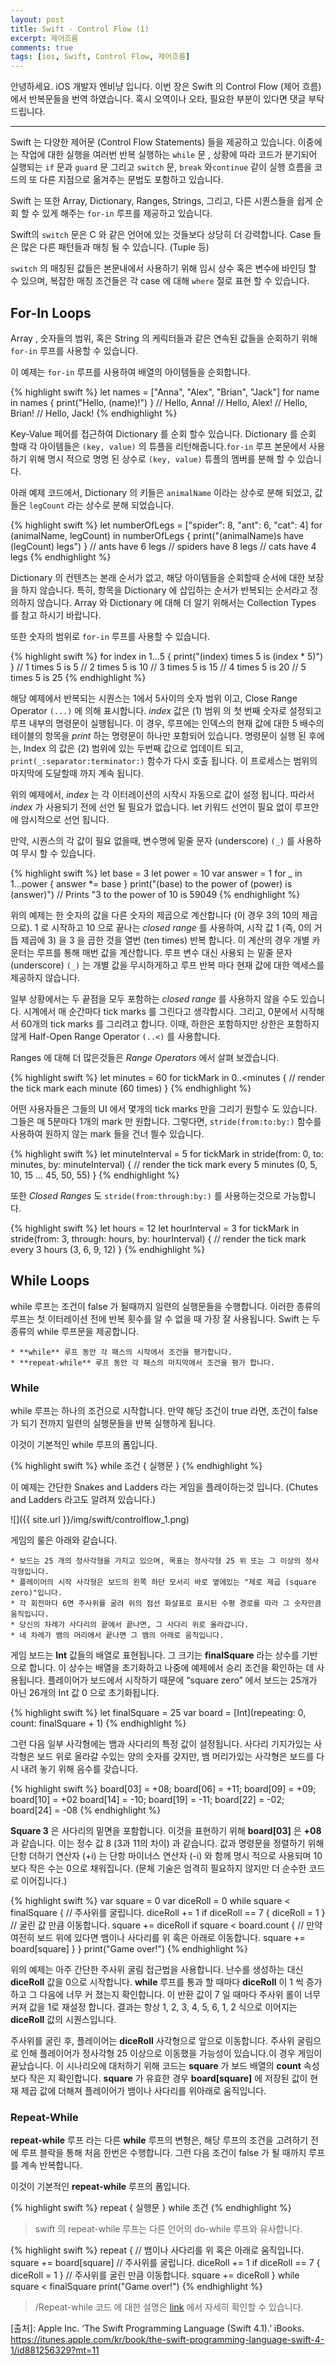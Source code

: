 ```yaml
---
layout: post
title: Swift - Control Flow (1)
excerpt: 제어흐름
comments: true
tags: [ios, Swift, Control Flow, 제어흐름]
---
```


안녕하세요. iOS 개발자 엔비냥 입니다.  이번 장은 Swift 의 Control Flow (제어 흐름) 에서 반복문들을 번역 하였습니다. 혹시 오역이나 오타, 필요한 부분이 있다면 댓글 부탁드립니다.

---

Swift 는 다양한 제어문 (Control Flow Statements) 들을 제공하고 있습니다.   이중에는 작업에 대한 실행을 여러번 반복 실행하는  `while`  문 , 상황에 따라 코드가 분기되어 실행되는 `if` 문과 `guard` 문 그리고 `switch` 문, `break` 와`continue` 같이 실행 흐름을 코드의 또 다른 지점으로 옮겨주는 문법도 포함하고 있습니다.

Swift 는 또한 Array, Dictionary, Ranges, Strings, 그리고, 다른 시퀀스들을 쉽게 순회 할 수 있게 해주는 `for-in` 루프를 제공하고 있습니다.

Swift의 `switch` 문은 C 와 같은 언어에 있는 것들보다 상당히 더 강력합니다. Case 들은 많은 다른 패턴들과 매칭 될 수 있습니다. (Tuple 등)

`switch` 의 매칭된 값들은 본문내에서 사용하기 위해 임시 상수 혹은 변수에 바인딩 할 수 있으며, 복잡한 매칭 조건들은 각 case 에 대해 `where` 절로 표현 할 수 있습니다.

## For-In Loops
Array , 숫자들의 범위, 혹은 String 의 케릭터들과 같은 연속된 값들을 순회하기 위해 `for-in` 루프를 사용할 수 있습니다.

이 예제는 `for-in` 루프를 사용하여 배열의 아이템들을 순회합니다.

{% highlight swift %}
let names = ["Anna", "Alex", "Brian", "Jack"]
for name in names {
    print("Hello, \(name)!")
}
// Hello, Anna!
// Hello, Alex!
// Hello, Brian!
// Hello, Jack!
{% endhighlight %}

Key-Value 페어를 접근하여 Dictionary 를 순회 할수 있습니다. Dictionary 를 순회 할때 각 아이템들은 `(key, value)` 의 튜플을 리턴해줍니다.`for-in` 루프 본문에서 사용하기 위해 명시 적으로 명명 된 상수로 `(key, value)` 튜플의 멤버를 분해 할 수 있습니다.

아래 예제 코드에서, Dictionary 의 키들은 `animalName` 이라는 상수로 분해 되었고, 값들은 `legCount` 라는 상수로 분해 되었습니다.

{% highlight swift %}
let numberOfLegs = ["spider": 8, "ant": 6, "cat": 4]
for (animalName, legCount) in numberOfLegs {
    print("\(animalName)s have \(legCount) legs")
}
// ants have 6 legs
// spiders have 8 legs
// cats have 4 legs
{% endhighlight %}

Dictionary 의 컨텐츠는 본래 순서가 없고, 해당 아이템들을 순회할때 순서에 대한 보장을 하지 않습니다. 특히, 항목을 Dictionary 에 삽입하는 순서가 반복되는 순서라고 정의하지 않습니다.  Array 와 Dictionary 에 대해 더 알기 위해서는 Collection Types 를 참고 하시기 바랍니다.

또한 숫자의 범위로 `for-in` 루프를 사용할 수 있습니다.

{% highlight swift %}
for index in 1...5 {
    print("\(index) times 5 is \(index * 5)")
}
// 1 times 5 is 5
// 2 times 5 is 10
// 3 times 5 is 15
// 4 times 5 is 20
// 5 times 5 is 25
{% endhighlight %}

해당 예제에서 반복되는 시퀀스는 1에서 5사이의 숫자 범위 이고, Close Range Operator `(...)` 에 의해 표시합니다. *index* 값은  (1) 범위 의 첫 번째 숫자로 설정되고 루프 내부의 명령문이 실행됩니다. 이 경우, 루프에는 인덱스의 현재 값에 대한 5 배수의 테이블의 항목을 *print* 하는 명령문이 하나만 포함되어 있습니다. 명령문이 실행 된 후에는, Index 의 값은 (2) 범위에 있는 두번째 값으로 업데이트 되고, `print(_:separator:terminator:)`  함수가 다시 호출 됩니다. 이 프로세스는 범위의 마지막에 도달할때 까지 계속 됩니다.

위의 예제에서, *index* 는 각 이터레이션의 시작시 자동으로 값이 설정 됩니다. 따라서 *index* 가 사용되기 전에 선언 될 필요가 없습니다. let 키워드 선언이 필요 없이 루프안에 암시적으로 선언 됩니다.

만약, 시퀀스의 각 값이 필요 없을때, 변수명에 밑줄 문자 (underscore) `(_)` 를 사용하여 무시 할 수 있습니다.

{% highlight swift %}
let base = 3
let power = 10
var answer = 1
for _ in 1...power {
    answer *= base
}
print("\(base) to the power of \(power) is \(answer)")
// Prints "3 to the power of 10 is 59049
{% endhighlight %}

위의 예제는 한 숫자의 값을 다른 숫자의 제곱으로 계산합니다 (이 경우 3의 10의 제곱으로). 1 로 시작하고 10 으로 끝나는 *closed range* 를 사용하여, 시작 값 1 (즉, 0의 거듭 제곱에 3) 을 3 을 곱한 것을 열번 (ten times) 반복 합니다. 이 계산의 경우 개별 카운터는 루프를 통해 매번 값을 계산합니다.  루프 변수 대신 사용되 는 밑줄 문자 (underscore) `(_)` 는 개별 값을 무시하게하고 루프 반복 마다 현재 값에 대한 액세스를 제공하지 않습니다.

일부 상황에서는 두 끝점을 모두 포함하는 *closed range* 를 사용하지 않을 수도 있습니다. 시계에서 매 순간마다 tick marks 를 그린다고 생각합시다. 그리고, 0분에서 시작해서 60개의 tick marks 를 그리려고 합니다. 이때, 하한은 포함하지만 상한은 포함하지 않게 Half-Open Range Operator `(..<)` 를 사용합니다.

Ranges 에 대해 더 많은것들은 *Range Operators* 에서 살펴 보겠습니다.

{% highlight swift %}
let minutes = 60
for tickMark in 0..<minutes {
    // render the tick mark each minute (60 times)
}
{% endhighlight %}

어떤 사용자들은 그들의 UI 에서 몇개의 tick marks 만을 그리기 원할수 도 있습니다.  그들은 매 5분마다 1개의 mark 만 원합니다. 그렇다면, `stride(from:to:by:)` 함수를 사용하여 원하지 않는 mark 들을 건너 띌수 있습니다.

{% highlight swift %}
let minuteInterval = 5
for tickMark in stride(from: 0, to: minutes, by: minuteInterval) {
    // render the tick mark every 5 minutes (0, 5, 10, 15 ... 45, 50, 55)
}
{% endhighlight %}

또한 *Closed Ranges* 도 `stride(from:through:by:)` 를 사용하는것으로 가능합니다.

{% highlight swift %}
let hours = 12
let hourInterval = 3
for tickMark in stride(from: 3, through: hours, by: hourInterval) {
    // render the tick mark every 3 hours (3, 6, 9, 12)
}
{% endhighlight %}


## While Loops

while 루프는 조건이 false 가 될때까지 일련의 실행문들을 수행합니다. 이러한 종류의 루프는 첫 이터레이션 전에 반복 횟수를 알 수 없을 때 가장 잘 사용됩니다. Swift 는 두종류의 while 루프문을 제공합니다.

	* **while** 루프 동안 각 패스의 시작에서 조건을 평가합니다.
	* **repeat-while** 루프 동안 각 패스의 마지막에서 조건을 평가 합니다.

### While

while 루프는 하나의 조건으로 시작합니다. 만약 해당 조건이 true 라면, 조건이 false가 되기 전까지 일련의 실행문들을 반복 실행하게 됩니다.

이것이 기본적인 while 루프의 폼입니다.

{% highlight swift %}
while 조건 {
	실행문
}
{% endhighlight %}

이 예제는 간단한 Snakes and Ladders 라는 게임을 플레이하는것 입니다. (Chutes and Ladders 라고도 알려져 있습니다.)


![]({{ site.url }}/img/swift/controlflow_1.png)

게임의 룰은 아래와 같습니다.

	* 보드는 25 개의 정사각형을 가지고 있으며, 목표는 정사각형 25 위 또는 그 이상의 정사각형입니다.
	* 플레이어의 시작 사각형은 보드의 왼쪽 하단 모서리 바로 옆에있는 "제로 제곱 (square zero)"입니다.
	* 각 회전마다 6면 주사위를 굴려 위의 점선 화살표로 표시된 수평 경로를 따라 그 숫자만큼 움직입니다.
	* 당신의 차례가 사다리의 끝에서 끝나면, 그 사다리 위로 올라갑니다.
	* 네 차례가 뱀의 머리에서 끝나면 그 뱀의 아래로 움직입니다.

게임 보드는 **Int** 값들의 배열로 표현됩니다. 그 크기는 **finalSquare** 라는 상수를 기반으로 합니다. 이 상수는 배열을 초기화하고 나중에 예제에서 승리 조건을 확인하는 데 사용됩니다. 플레이어가 보드에서 시작하기 때문에 “square zero” 에서 보드는 25개가 아닌 26개의 Int 값 0 으로 초기화됩니다.

{% highlight swift %}
let finalSquare = 25
var board = [Int](repeating: 0, count: finalSquare + 1)
{% endhighlight %}

그런 다음 일부 사각형에는 뱀과 사다리의 특정 값이 설정됩니다. 사다리 기지가있는 사각형은 보드 위로 올라갈 수있는 양의 숫자를 갖지만, 뱀 머리가있는 사각형은 보드를 다시 내려 놓기 위해 음수를 갖습니다.

{% highlight swift %}
board[03] = +08; board[06] = +11; board[09] = +09; board[10] = +02
board[14] = -10; board[19] = -11; board[22] = -02; board[24] = -08
{% endhighlight %}

**Square 3** 은 사다리의 밑면을 포함합니다. 이것을 표현하기 위해 **board[03]** 은 **+08** 과 같습니다. 이는 정수 값 8 (3과 11의 차이) 과 같습니다. 값과 명령문을 정렬하기 위해 단항 더하기 연산자 (+i) 는 단항 마이너스 연산자 (-i) 와 함께 명시 적으로 사용되며 10보다 작은 수는 0으로 채워집니다. (문체 기술은 엄격히 필요하지 않지만 더 순수한 코드로 이어집니다.)

{% highlight swift %}
var square = 0
var diceRoll = 0
while square < finalSquare {
   // 주사위를 굴립니다.
   diceRoll += 1
   if diceRoll == 7 { diceRoll = 1 }
   // 굴린 값 만큼 이동합니다.
   square += diceRoll
   if square < board.count {
       // 만약 여전히 보드 위에 있다면 뱀이나 사다리를 위 혹은 아래로 이동합니다.
	   square += board[square]
   }
}
print("Game over!")
{% endhighlight %}

위의 예제는 아주 간단한 주사위 굴림 접근법을 사용합니다. 난수를 생성하는 대신 **diceRoll** 값을 0으로 시작합니다. **while** 루프를 통과 할 때마다 **diceRoll** 이 1 씩 증가하고 그 다음에 너무 커 졌는지 확인합니다. 이 반환 값이 7 일 때마다 주사위 롤이 너무 커져 값을 1로 재설정 합니다. 결과는 항상 1, 2, 3, 4, 5, 6, 1, 2 식으로 이어지는 **diceRoll** 값의 시퀀스입니다.

주사위를 굴린 후, 플레이어는 **diceRoll** 사각형으로 앞으로 이동합니다. 주사위 굴림으로 인해 플레이어가 정사각형 25 이상으로 이동했을 가능성이 있습니다.이 경우 게임이 끝났습니다. 이 시나리오에 대처하기 위해 코드는 **square** 가 보드 배열의 **count** 속성보다 작은 지 확인합니다. **square** 가 유효한 경우 **board[square]** 에 저장된 값이 현재 제곱 값에 더해져 플레이어가 뱀이나 사다리를 위아래로 움직입니다.

### Repeat-While

**repeat-while** 루프 라는 다른 **while** 루프의 변형은, 해당 루프의 조건을 고려하기 전에 루프 블락을 통해 처음 한번은 수행합니다. 그런 다음 조건이 false 가  될 때까지 루프를 계속 반복합니다.

이것이 기본적인 **repeat-while** 루프의 폼입니다.

{% highlight swift %}
repeat {
	실행문
} while 조건
{% endhighlight %}

> swift 의 repeat-while 루프는 다른 언어의 do-while 루프와 유사합니다.

{% highlight swift %}
repeat {
   // 뱀이나 사다리를 위 혹은 아래로 움직입니다.
   square += board[square]
   // 주사위를 굴립니다.
   diceRoll += 1
   if diceRoll == 7 { diceRoll = 1 }
   // 주사위를 굴린 만큼 이동합니다.
   square += diceRoll
} while square < finalSquare
print("Game over!")
{% endhighlight %}

> /Repeat-while 코드 에 대한 설명은  [link](https://docs.swift.org/swift-book/LanguageGuide/ControlFlow.html)  에서 자세히 확인할 수 있습니다.

[출처]: Apple Inc. ‘The Swift Programming Language (Swift 4.1).’ iBooks. https://itunes.apple.com/kr/book/the-swift-programming-language-swift-4-1/id881256329?mt=11
